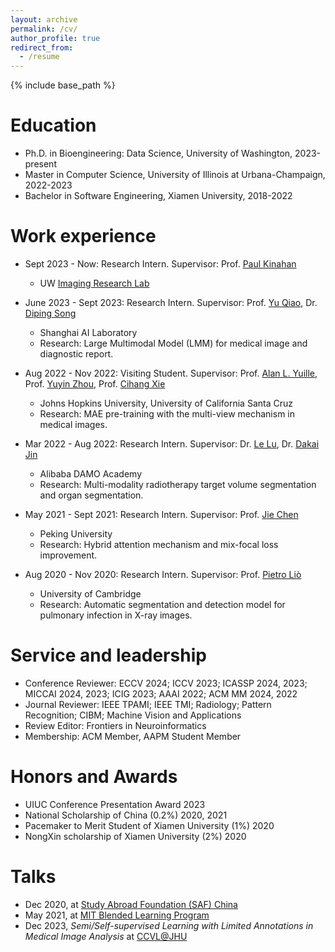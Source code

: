 ```yaml
---
layout: archive
permalink: /cv/
author_profile: true
redirect_from:
  - /resume
---
```

<!-- title: "CV" -->
{% include base_path %}

Education
======
* Ph.D. in Bioengineering: Data Science, University of Washington, 2023-present
* Master in Computer Science, University of Illinois at Urbana-Champaign, 2022-2023
* Bachelor in Software Engineering, Xiamen University, 2018-2022

Work experience
======
* Sept 2023 - Now: Research Intern. Supervisor: Prof. [Paul Kinahan](https://scholar.google.com/citations?user=XXXSsTkAAAAJ)
  * UW [Imaging Research Lab](http://depts.washington.edu/imreslab/)

* June 2023 - Sept 2023: Research Intern. Supervisor: Prof. [Yu Qiao](https://scholar.google.com/citations?user=gFtI-8QAAAAJ), Dr. [Diping Song](https://www.semanticscholar.org/author/Diping-Song/27062648/)
  * Shanghai AI Laboratory
  * Research: Large Multimodal Model (LMM) for medical image and diagnostic report.

* Aug 2022 - Nov 2022: Visiting Student. Supervisor: Prof. [Alan L. Yuille](https://www.cs.jhu.edu/~ayuille/), Prof. [Yuyin Zhou](https://yuyinzhou.github.io/), Prof. [Cihang Xie](https://cihangxie.github.io/)
  * Johns Hopkins University, University of California Santa Cruz
  * Research: MAE pre-training with the multi-view mechanism in medical images.

* Mar 2022 - Aug 2022: Research Intern. Supervisor: Dr. [Le Lu](https://www.cs.jhu.edu/~lelu/), Dr. [Dakai Jin](https://dakjin.github.io/)
  * Alibaba DAMO Academy
  * Research: Multi-modality radiotherapy target volume segmentation and organ segmentation.
  
* May 2021 - Sept 2021: Research Intern. Supervisor: Prof. [Jie Chen](https://scholar.google.com.hk/citations?hl=EN&user=ZAZFfwwAAAAJ)
  * Peking University
  * Research: Hybrid attention mechanism and mix-focal loss improvement.

* Aug 2020 - Nov 2020: Research Intern. Supervisor: Prof. [Pietro Liò](https://www.cl.cam.ac.uk/~pl219/)
  * University of Cambridge
  * Research: Automatic segmentation and detection model for pulmonary infection in X-ray images.

Service and leadership
======
* Conference Reviewer: ECCV 2024; ICCV 2023; ICASSP 2024, 2023; MICCAI 2024, 2023; ICIG 2023; AAAI 2022; ACM MM 2024, 2022
* Journal Reviewer: IEEE TPAMI; IEEE TMI; Radiology; Pattern Recognition; CIBM; Machine Vision and Applications
* Review Editor: Frontiers in Neuroinformatics
* Membership: ACM Member, AAPM Student Member

Honors and Awards
======
* UIUC Conference Presentation Award 2023
* National Scholarship of China (0.2%) 2020, 2021
* Pacemaker to Merit Student of Xiamen University (1%) 2020
* NongXin scholarship of Xiamen University (2%) 2020

Talks
======
* Dec 2020, at [Study Abroad Foundation (SAF) China](https://www.studyabroadfoundation.org/)
* May 2021, at [MIT Blended Learning Program](https://openlearning.mit.edu/courses-programs/mit-xpro)
* Dec 2023, _Semi/Self-supervised Learning with Limited Annotations in Medical Image Analysis_ at [CCVL@JHU](https://ccvl.jhu.edu/)
  
<!--Teaching
======
  <ul>{% for post in site.teaching %}
    {% include archive-single-cv.html %}
  {% endfor %}</ul>-->

